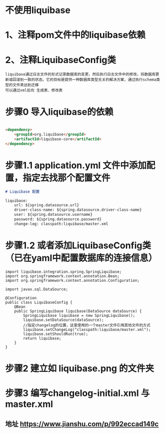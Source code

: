 # 不使用liquibase
# 1、注释pom文件中的liquibase依赖
# 2、注释LiquibaseConfig类




```shell
liquibase通过日志文件的形式记录数据库的变更，然后执行日志文件中的修改，将数据库更新或回滚到一致的状态。它的目标是提供一种数据库类型无关的解决方案，通过执行schema类型的文件来达到迁移
可以通过xml反向 生成表、修改表
```

# 步骤0 导入liquibase的依赖

```markdown

<dependency>
    <groupId>org.liquibase</groupId>
    <artifactId>liquibase-core</artifactId>
</dependency>
```

# 步骤1.1 application.yml 文件中添加配置，指定去找那个配置文件

```markdown
# Liquibase 配置

liquibase:
    url: ${spring.datasource.url}
    driver-class-name: ${spring.datasource.driver-class-name}
    user: ${spring.datasource.username}
    password: ${spring.datasource.password}
    change-log: classpath:liquibase/master.xml
```

# 步骤1.2 或者添加LiquibaseConfig类（已在yaml中配置数据库的连接信息）

```shell
import liquibase.integration.spring.SpringLiquibase;
import org.springframework.context.annotation.Bean;
import org.springframework.context.annotation.Configuration;

import javax.sql.DataSource;

@Configuration
public class LiquibaseConfig {
    @Bean
    public SpringLiquibase liquibase(DataSource dataSource) {
        SpringLiquibase liquibase = new SpringLiquibase();
        liquibase.setDataSource(dataSource);
        //指定changelog的位置，这里使用的一个master文件引用其他文件的方式
        liquibase.setChangeLog("classpath:liquibase/master.xml");
        liquibase.setShouldRun(true);
        return liquibase;
    }
}
```

# 步骤2 建立如 liquibase.png 的文件夹


# 步骤3 编写changelog-initial.xml 与 master.xml

## 地址  https://www.jianshu.com/p/992eccad149c


